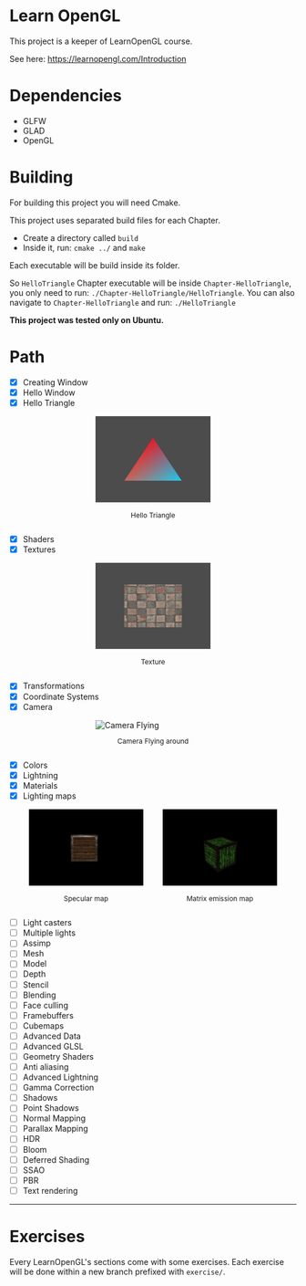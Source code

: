 # Learn OpenGL

This project is a keeper of LearnOpenGL course.

See here: https://learnopengl.com/Introduction

# Dependencies

- GLFW
- GLAD
- OpenGL

# Building

For building this project you will need Cmake.

This project uses separated build files for each Chapter.

- Create a directory called `build`
- Inside it, run: `cmake ../` and `make`

Each executable will be build inside its folder.

So `HelloTriangle` Chapter executable will be inside `Chapter-HelloTriangle`, you only need to run: `./Chapter-HelloTriangle/HelloTriangle`. You can also navigate to `Chapter-HelloTriangle` and run: `./HelloTriangle`

**This project was tested only on Ubuntu.**

# Path

- [x] Creating Window
- [x] Hello Window
- [x] Hello Triangle

<div style="display: flex; justify-content: space-evenly">
    <div style="width: 40%">
        <img src="resources/images/hello-triangle.png" alt="Hello Triangle" />
        <p style="text-align: center; font-size: 12px">
            Hello Triangle
        </p>
    </div>
</div>

- [x] Shaders
- [x] Textures

<div style="display: flex; justify-content: space-evenly">
    <div style="width: 40%">
        <img src="resources/images/texture.png" alt="Texture" />
        <p style="text-align: center; font-size: 12px">
            Texture
        </p>
    </div>
</div>

- [x] Transformations
- [x] Coordinate Systems
- [x] Camera

<div style="display: flex; justify-content: space-evenly">
    <div style="width: 40%">
        <img src="resources/images/Camera.gif" alt="Camera Flying" />
        <p style="text-align: center; font-size: 12px">
            Camera Flying around
        </p>
    </div>
</div>

- [x] Colors
- [x] Lightning
- [x] Materials
- [x] Lighting maps

<div style="display: flex; justify-content: space-evenly">
    <div style="width: 40%">
        <img src="resources/images/1631401415.png" alt="Specular Map" />
        <p style="text-align: center; font-size: 12px">
            Specular map
        </p>
    </div>
    <div style="width: 40%">
        <img src="resources/images/1631416736.png" alt="Emission Map" />
        <p style="text-align: center; font-size: 12px">
            Matrix emission map
        </p>
    </div>
</div>

- [ ] Light casters
- [ ] Multiple lights
- [ ] Assimp
- [ ] Mesh
- [ ] Model
- [ ] Depth
- [ ] Stencil
- [ ] Blending
- [ ] Face culling
- [ ] Framebuffers
- [ ] Cubemaps
- [ ] Advanced Data
- [ ] Advanced GLSL
- [ ] Geometry Shaders
- [ ] Anti aliasing
- [ ] Advanced Lightning
- [ ] Gamma Correction
- [ ] Shadows
- [ ] Point Shadows
- [ ] Normal Mapping
- [ ] Parallax Mapping
- [ ] HDR
- [ ] Bloom
- [ ] Deferred Shading
- [ ] SSAO
- [ ] PBR
- [ ] Text rendering

---

# Exercises

Every LearnOpenGL's sections come with some exercises. Each exercise will be done within a new branch prefixed with `exercise/`.